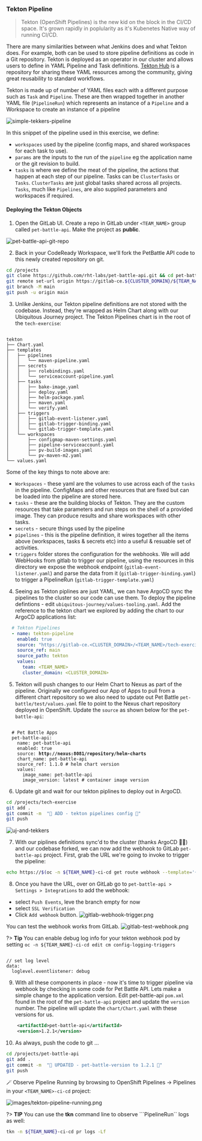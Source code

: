 ### Tekton Pipeline 
> Tekton (OpenShift Pipelines) is the new kid on the block in the CI/CD space. It's grown rapidly in poplularity as it's Kubenetes Native way of running CI/CD.

There are many similarities between what Jenkins does and what Tekton does. For example, both can be used to store pipeline definitions as code in a Git repository. Tekton is deployed as an operator in our cluster and allows users to define in YAML Pipeline and Task definitions. [Tekton Hub](https://hub.tekton.dev/) is a repository for sharing these YAML resources among the community, giving great reusability to standard workflows.

Tekton is made up of number of YAML files each with a different purpose such as `Task` and `Pipeline`. These are then wrapped together in another YAML file (`PipelineRun`) which represents an instance of a `Pipeline` and a Workspace to create an instance of a pipeline

![simple-tekkers-pipeline](./images/simple-tekkers-pipeline.png)

In this snippet of the pipeline used in this exercise, we define:
* `workspaces` used by the pipeline (config maps, and shared workspaces for each task to use). 
* `params` are the inputs to the run of the `pipeline` eg the application name or the git revision to build. 
* `tasks` is where we define the meat of the pipeline, the actions that happen at each step of our pipeline. Tasks can be `ClusterTasks` or `Tasks`. `ClusterTasks` are just global tasks shared across all projects. `Tasks`, much like `Pipelines`, are also supplied parameters and workspaces if required.  


#### Deploying the Tekton Objects

1. Open the GitLab UI. Create a repo in GitLab under `<TEAM_NAME>` group called `pet-battle-api`. Make the project as **public**.

![pet-battle-api-git-repo](images/pet-battle-api-git-repo.png)

2. Back in your CodeReady Workspace, we'll fork the PetBattle API code to this newly created repository on git.

```bash
cd /projects
git clone https://github.com/rht-labs/pet-battle-api.git && cd pet-battle-api
git remote set-url origin https://gitlab-ce.${CLUSTER_DOMAIN}/${TEAM_NAME}/pet-battle-api.git
git branch -M main
git push -u origin main
```

3. Unlike Jenkins, our Tekton pipeline definitions are not stored with the codebase. Instead, they're wrapped as Helm Chart along with our Ubiquitous Journey project. The Tekton Pipelines chart is in the root of the `tech-exercise`:
<pre><code class="language-bash">
tekton
├── Chart.yaml
├── templates
│   ├── pipelines
│   │   └── maven-pipeline.yaml
│   ├── secrets
│   │   ├── rolebindings.yaml
│   │   └── serviceaccount-pipeline.yaml
│   ├── tasks
│   │   ├── bake-image.yaml
│   │   ├── deploy.yaml
│   │   ├── helm-package.yaml
│   │   ├── maven.yaml
│   │   └── verify.yaml
│   ├── triggers
│   │   ├── gitlab-event-listener.yaml
│   │   ├── gitlab-trigger-binding.yaml
│   │   └── gitlab-trigger-template.yaml
│   └── workspaces
│       ├── configmap-maven-settings.yaml
│       ├── pipeline-serviceaccount.yaml
│       ├── pv-build-images.yaml
│       └── pv-maven-m2.yaml
└── values.yaml
</code></pre>
Some of the key things to note above are:
   * `Workspaces` - these yaml are the volumes to use across each of the `tasks` in the pipeline. ConfigMaps and other resources that are fixed but can be loaded into the pipeline are stored here.
   * `tasks` - these are the building blocks of Tekton. They are the custom resources that take parameters and run steps on the shell of a provided image. They can produce results and share workspaces with other tasks. 
   * `secrets` - secure things used by the pipeline
   * `pipelines` -  this is the pipeline definition, it wires together all the items above (workspaces, tasks & secrets etc) into a useful & resuable set of activities.
   * `triggers` folder stores the configuration for the webhooks. We will add WebHooks from gitlab to trigger our pipeline, using the resources in this directory we expose the webhook endpoint (`gitlab-event-listener.yaml`) and parse the data from it (`gitlab-trigger-binding.yaml`) to trigger a PipelineRun (`gitlab-trigger-template.yaml`)

4. Seeing as Tekton piplines are just YAML, we can have ArgoCD sync the pipelines to the cluster so our code can use them. To deploy the pipeline defintions - edit `ubiquitous-journey/values-tooling.yaml`. Add the reference to the tekton chart we explored by adding the chart to our ArgoCD applications list:

```yaml
  # Tekton Pipelines
  - name: tekton-pipeline
    enabled: true
    source: "https://gitlab-ce.<CLUSTER_DOMAIN>/<TEAM_NAME>/tech-exercise.git"
    source_ref: main
    source_path: tekton
    values:
      team: <TEAM_NAME>
      cluster_domain: <CLUSTER_DOMAIN>
```

5. Tekton will push changes to our Helm Chart to Nexus as part of the pipeline. Originally we configured our App of Apps to pull from a different chart repository so we also need to update out Pet Battle `pet-battle/test/values.yaml` file to point to the Nexus chart repository deployed in OpenShift. Update the `source` as shown below for the `pet-battle-api`:
<code class="language-yaml">
  # Pet Battle Apps
  pet-battle-api:
    name: pet-battle-api
    enabled: true
    source: <strong>http://nexus:8081/repository/helm-charts</strong>
    chart_name: pet-battle-api
    source_ref: 1.1.0 # helm chart version
    values:
      image_name: pet-battle-api
      image_version: latest # container image version
</code></pre>

6. Update git and wait for our tekton piplines to deploy out in ArgoCD.

```bash
cd /projects/tech-exercise
git add .
git commit -m  "🍕 ADD - tekton pipelines config 🍕" 
git push 
```
![uj-and-tekkers](./images/uj-and-tekkers.png)


7. With our piplines definitions sync'd to the cluster (thanks ArgoCD 🐙👏) and our codebase forked, we can now add the webhook to GitLab `pet-battle-api` project. First, grab the URL we're going to invoke to trigger the pipeline:

```bash
echo https://$(oc -n ${TEAM_NAME}-ci-cd get route webhook --template='{{ .spec.host }}')
```

8. Once you have the URL, over on GitLab go to `pet-battle-api > Settings > Integrations` to add the webhook:
- select `Push Events`, leve the branch empty for now
- select `SSL Verification`
- Click `Add webhook` button.
![gitlab-webhook-trigger.png](images/gitlab-webhook-trigger.png)

You can test the webhook works from GitLab.
![gitlab-test-webhook.png](images/gitlab-test-webhook.png)


?> **Tip** You can enable debug log info for your tekton webhook pod by setting ```oc -n ${TEAM_NAME}-ci-cd edit cm config-logging-triggers```
<pre><code class="language-yaml">
// set log level
data:
  loglevel.eventlistener: debug
</code></pre>


9. With all these components in place - now it's time to trigger pipeline via webhook by checking in some code for Pet Battle API. Lets make a simple change to the application version. Edit pet-battle-api `pom.xml` found in the root of the `pet-battle-api` project and update the `version` number. The pipeline will update the `chart/Chart.yaml` with these versions for us.

```xml
    <artifactId>pet-battle-api</artifactId>
    <version>1.2.1</version>
```
 
10.  As always, push the code to git ...

```bash
cd /projects/pet-battle-api
git add .
git commit -m  "🍕 UPDATED - pet-battle-version to 1.2.1 🍕" 
git push 
```

🪄 Observe Pipeline Running by browsing to OpenShift Pipelines -> Pipelines in your `<TEAM_NAME>-ci-cd` project:

![images/tekton-pipeline-running.png](images/tekton-pipeline-running.png)

?> **TIP** You can use the **tkn** command line to observe ```PipelineRun`` logs as well:

```bash
tkn -n ${TEAM_NAME}-ci-cd pr logs -Lf
```
